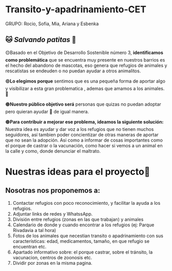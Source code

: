 # Transito-y-apadrinamiento-CET
GRUPO: Rocio, Sofia, Mia, Ariana y Esbenka
## 🐱 ***Salvando patitas*** 🐶

🟡Basado en el Objetivo de Desarrollo Sostenible número 3, **identificamos como problemática** que se encuentra muy presente en nuestros barrios  es el hecho del abandono de mascotas, eso genera que refugios de animales y rescatistas se endeuden o no puedan ayudar a otros animalitos. 

🟣**Lo elegimos porque** sentimos que es una pequeña forma de aportar algo y visibilizar a esta gran problematica , ademas que amamos a los animales.🩷

🟠**Nuestro público objetivo será** personas que quizas no puedan adoptar pero quieran ayudar 🤝 de igual manera.

🟤**Para contribuir a mejorar ese problema, ideamos la siguiente solución:** Nuestra idea es ayudar y dar voz a los refugios que no tienen muchos seguidores, así tambien poder concientizar de otras maneras de aportar que no sean la adopción. Asi como a informar de cosas importantes como el porque de castrar o la vacunación, como hacer si vemos a un animal en la calle y como, donde denunciar el maltrato.

# Nuestras ideas para el proyecto🐶

 ## Nosotras nos proponemos a:
 1. Contactar refugios con poco reconocimiento, y facilitar la ayuda a los refugios.
 2. Adjuntar links de redes y WhatssApp.
 3. División entre refugios (zonas en las que trabajan) y animales
 4. Calendario de donde y cuando encontrar a los refugios (ej: Parque Rivadavia a tal hora)
 5. Fotos de los animales que necestian transito o apadrinamiento con sus características: edad, medicamentos, tamaño, en que refugio se encuentran etc.
 6. Apartado informativo sobre: el porque castrar, sobre el tránsito, la vacunacion, centros de zoonosis etc.
 7. Dividir por zonas en la misma pagina.

 
